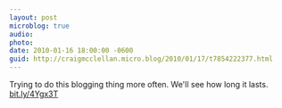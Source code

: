 ```yaml
---
layout: post
microblog: true
audio: 
photo: 
date: 2010-01-16 18:00:00 -0600
guid: http://craigmcclellan.micro.blog/2010/01/17/t7854222377.html
---
```

Trying to do this blogging thing more often. We'll see how long it lasts. [bit.ly/4Ygx3T](http://bit.ly/4Ygx3T)
